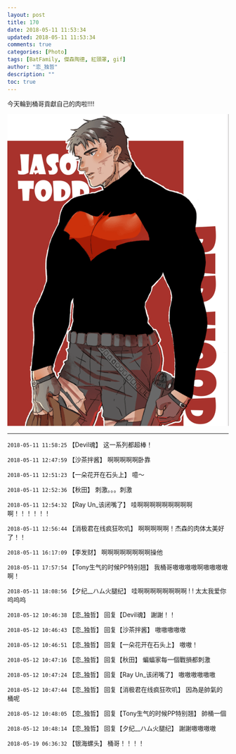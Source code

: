```yaml
---
layout: post
title: 170
date: 2018-05-11 11:53:34
updated: 2018-05-11 11:53:34
comments: true
categories: [Photo]
tags: [BatFamily, 傑森陶德, 紅頭罩, gif]
author: "恋_独哲"
description: ""
toc: true
---
```


<p>今天輪到桶哥貢獻自己的肉啦!!!!</p>

![](https://raw.githubusercontent.com/alicewish/maple50821/master/img_YW5MWVN1NEpoZFY2YTQwb0NmRGVpZFJ3Ync1NEdCeW5JREVSSldSdFVLTDYrZCtyMDFKRHJBPT0.gif)

---

`2018-05-11 11:58:25` 【Devil魂】 这一系列都超棒！

`2018-05-11 12:47:59` 【沙茶拌酱】 啊啊啊啊啊卧靠

`2018-05-11 12:51:23` 【一朵花开在石头上】 噫～

`2018-05-11 12:52:36` 【秋田】 刺激。。。刺激

`2018-05-11 12:54:32` 【Ray Un\_该闭嘴了】 哇啊啊啊啊啊啊啊啊啊啊！！！！！！

`2018-05-11 12:56:44` 【消极君在线疯狂吹叽】 啊啊啊啊啊！杰森的肉体太美好了！！

`2018-05-11 16:17:09` 【李发财】 啊啊啊啊啊啊啊啊操他

`2018-05-11 17:57:54` 【Tony生气的时候PP特别翘】 我桶哥嗷嗷嗷嗷啊嗷嗷嗷嗷啊！

`2018-05-11 18:08:56` 【夕纪\_\_ハム火腿纪】 哇啊啊啊啊啊啊啊啊 ! ! 太太我爱你呜呜呜

`2018-05-12 10:46:38` 【恋\_独哲】 回复【Devil魂】 謝謝！！

`2018-05-12 10:46:43` 【恋\_独哲】 回复【沙茶拌酱】 嗷嗷嗷嗷嗷

`2018-05-12 10:46:51` 【恋\_独哲】 回复【一朵花开在石头上】 嗷嗷！

`2018-05-12 10:47:16` 【恋\_独哲】 回复【秋田】 蝙蝠家每一個戰損都刺激

`2018-05-12 10:47:24` 【恋\_独哲】 回复【Ray Un\_该闭嘴了】 嗷嗷嗷嗷嗷嗷

`2018-05-12 10:47:44` 【恋\_独哲】 回复【消极君在线疯狂吹叽】 因為是帥氣的桶呢

`2018-05-12 10:48:05` 【恋\_独哲】 回复【Tony生气的时候PP特别翘】 帥桶一個

`2018-05-12 10:48:14` 【恋\_独哲】 回复【夕纪\_\_ハム火腿纪】 謝謝嗷嗷嗷嗷

`2018-05-19 06:36:32` 【银海螺头】 桶哥！！！！
